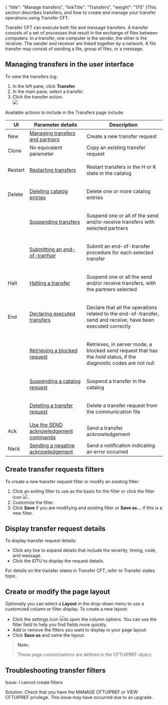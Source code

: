 {
    "title": "Manage  transfers",
    "linkTitle": "Transfers",
    "weight": "170"
}This section describes transfers, and how to create and
manage your transfer operations using <span class="mc-variable axway_variables.Component_Short_Name variable">Transfer CFT</span>.

<span class="mc-variable axway_variables.Component_Short_Name variable">Transfer CFT</span> can execute both file and message transfers. A transfer
consists of a set of processes that result in the exchange of files between
computers. In a transfer, one computer is the sender, the other is the
receiver. The sender and receiver are linked together by a network. A
file transfer may consist of sending a file, group of files, or a message.

## Managing transfers in the user interface

To view the transfers log:

1.  In the left pane, click **Transfer**.
2.  In the main pane, select a transfer.
3.  Click the transfer action.  
    <img src="/Images/TransferCFT/ui_transfers.png" class="maxWidth" />

Available actions to include in the Transfers page include:

<table>
   <thead>
      <tr>
<th class="HeadE-Column1-Header1">UI         </th>
<th class="HeadE-Column1-Header1">Parameter details         </th>
<th class="HeadD-Column1-Header1">Description         </th>
      </tr>
   </thead>
   <tbody>
      <tr>
         <td>New         </td>
         <td><a href="../../../../concepts" class="MCXref xref">Managing transfers and partners</a>         </td>
         <td>Create a new transfer request         </td>
      </tr>
      <tr>
         <td>Clone         </td>
         <td>No equivalent parameter         </td>
         <td>Copy an existing transfer request         </td>
      </tr>
      <tr>
         <td>Restart         </td>
         <td><p><a href="">Restarting
transfers</a></p>         </td>
         <td><p>Restart transfers in the H or K state in the catalog</p>         </td>
      </tr>
      <tr>
         <td>Delete         </td>
         <td><p><a href="../../../../admin_intro/admin_commands_intro/delete_command">Deleting
catalog entries</a></p>         </td>
         <td><p>Delete one or more catalog entries</p>         </td>
      </tr>
      <tr>
         <td>          </td>
         <td><p><a href="">Suspending
transfers</a></p>         </td>
         <td><p>Suspend one or all of the send and/or receive transfers
with selected partners</p>         </td>
      </tr>
      <tr>
         <td>          </td>
         <td><p><a href="">Submitting
an end-of-tranfser</a></p>         </td>
         <td><p>Submit an end-of-transfer procedure for each selected
transfer</p>         </td>
      </tr>
      <tr>
         <td>Halt         </td>
         <td><p><a href="">Halting
a transfer</a></p>         </td>
         <td><p>Suspend one or all the send and/or receive transfers,
with the partners selected</p>         </td>
      </tr>
      <tr>
         <td>End         </td>
         <td><p><a href="">Declaring
executed transfers</a></p>         </td>
         <td><p>Declare that all the operations related to the end-of-transfer,
send and receive, have been executed correctly</p>         </td>
      </tr>
      <tr>
         <td>          </td>
         <td><p><a href="">Retrieving
a blocked request</a></p>         </td>
         <td><p>Retrieves, in server mode, a blocked send request that
has the <em>hold</em> status, if the diagnostic codes are not null</p>         </td>
      </tr>
      <tr>
         <td>          </td>
         <td><p><a href="../../../../troubleshoot_intro/admin_troubleshooting_server/admin_troubleshooting_runtime/kstate_command">Suspending
a catalog request</a></p>         </td>
         <td><p>Suspend a transfer in the catalog</p>         </td>
      </tr>
      <tr>
         <td>          </td>
         <td><p><a href="../../../../troubleshoot_intro/admin_troubleshooting_server/admin_troubleshooting_runtime/clearcmd_command">Deleting
a transfer request</a></p>         </td>
         <td><p>Delete a transfer request from the communication file</p>         </td>
      </tr>
      <tr>
         <td>Ack         </td>
         <td><a href="../../../../concepts/using_the_send_command/sending_replies" class="MCXref xref">Use the SEND acknowledgement commands</a>         </td>
         <td>Send a transfer acknowledgement         </td>
      </tr>
      <tr>
         <td>Nack         </td>
         <td><a href="../../../../concepts/using_the_send_command/transfers_neg_ack_pesit" class="MCXref xref">Sending a negative acknowledgement</a>         </td>
         <td>Send a notification indicating an error occurred         </td>
      </tr>
   </tbody>
</table>

## Create transfer requests filters

To create a new transfer request filter or modify an existing filter:

1.  Click an exiting filter to use as the basis for the filter or click the filter icon ![](/Images/TransferCFT/filter_create.png) .
2.  Customize the filter.
3.  Click **Save** if you are modifying and existing filter or **Save as...** if this is a new filter.

## Display transfer request details

To display transfer request details:

-   Click any line to expand details that include the severity, timing, code, and message.
-   Click the IDTU to display the request details.

For details on the transfer states in Transfer CFT,
refer to Transfer states
topic.

## Create or modify the page layout

Optionally you can select a **Layout** in the drop-down menu to use a customized column or filter display. To create a new layout:

-   Click the settings icon ![](/Images/TransferCFT/settings_icon.png)to open the column options. You can use the filter field to help you find fields more quickly.
-   Add or remove the filters you want to display in your page layout.
-   Click **Save as** and name the layout.

> **Note:**
>
> These page customizations are defined in the CFTUIPREF object.

## Troubleshooting transfer filters

<span class="bold_in_para">Issue</span>: I cannot create filters

<span class="bold_in_para">Solution</span>: Check that you have the MANAGE CFTUIPREF or VIEW CFTUIPREF privilege. This issue may have occurred due to an upgrade.
